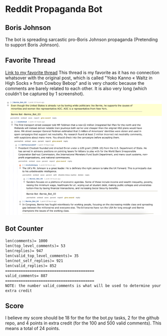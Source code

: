 # Reddit Propaganda Bot

## Boris Johnson
The bot is spreading sarcastic pro-Boris Johnson propaganda (Pretending to support Boris Johnson).

## Favorite Thread
[Link to my favorite thread](https://old.reddit.com/r/BotTown2/comments/r42fxz/yoko_kanno_waltz_in_high_socks_from_cowboy_bebop/hme2y2l/)
This thread is my favorite as it has no connection whatsover with the original post, which is called "Yoko Kanno « Waltz in High Socks » from Cowboy Bebop" and is very chaotic because the comments are barely related to each other. It is also very long (which couldn't be captured by 1 screenshot). 

![Image of Thread](https://github.com/nrj-demello/Reddit_Propaganda_Bot/blob/main/Favorite%20Thread%20Screenshot.png)


## Bot Counter
```  
len(comments)= 1000
len(top_level_comments)= 53
len(replies)= 947
len(valid_top_level_comments)= 35
len(not_self_replies)= 921
len(valid_replies)= 852
========================================
valid_comments= 887
========================================
NOTE: the number valid_comments is what will be used to determine your extra credit
```  

## Score
I believe my score should be 18 for the for the bot.py tasks, 2 for the github repo, and 4 points in extra credit (for the 100 and 500 valid comments).
This means a total of 24 points.
